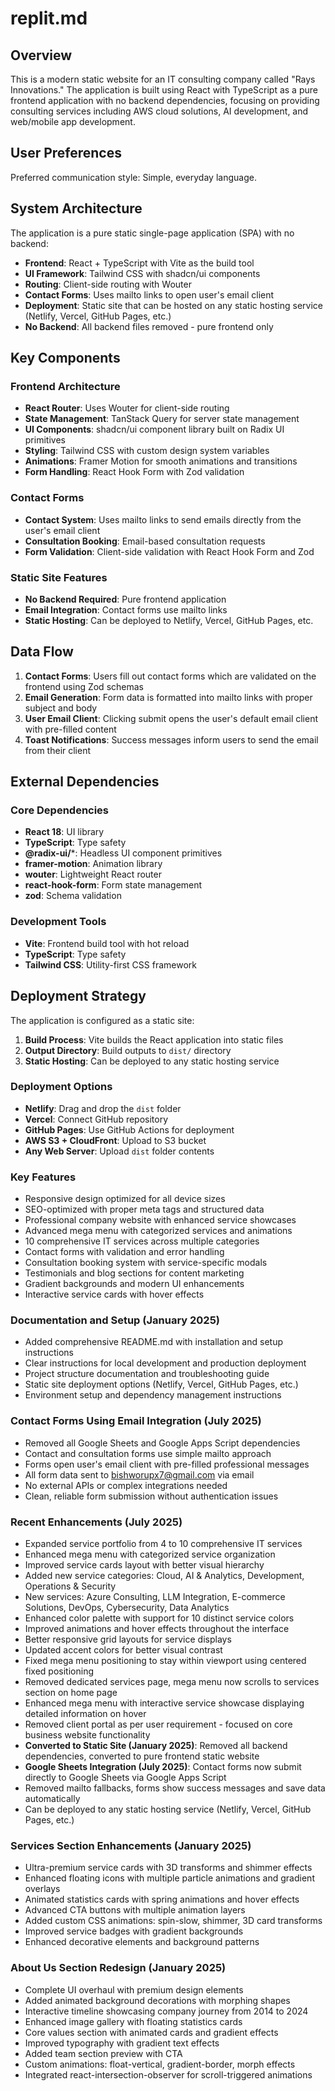 # replit.md

## Overview

This is a modern static website for an IT consulting company called "Rays Innovations." The application is built using React with TypeScript as a pure frontend application with no backend dependencies, focusing on providing consulting services including AWS cloud solutions, AI development, and web/mobile app development.

## User Preferences

Preferred communication style: Simple, everyday language.

## System Architecture

The application is a pure static single-page application (SPA) with no backend:

- **Frontend**: React + TypeScript with Vite as the build tool
- **UI Framework**: Tailwind CSS with shadcn/ui components
- **Routing**: Client-side routing with Wouter
- **Contact Forms**: Uses mailto links to open user's email client
- **Deployment**: Static site that can be hosted on any static hosting service (Netlify, Vercel, GitHub Pages, etc.)
- **No Backend**: All backend files removed - pure frontend only

## Key Components

### Frontend Architecture
- **React Router**: Uses Wouter for client-side routing
- **State Management**: TanStack Query for server state management
- **UI Components**: shadcn/ui component library built on Radix UI primitives
- **Styling**: Tailwind CSS with custom design system variables
- **Animations**: Framer Motion for smooth animations and transitions
- **Form Handling**: React Hook Form with Zod validation

### Contact Forms
- **Contact System**: Uses mailto links to send emails directly from the user's email client
- **Consultation Booking**: Email-based consultation requests
- **Form Validation**: Client-side validation with React Hook Form and Zod

### Static Site Features
- **No Backend Required**: Pure frontend application
- **Email Integration**: Contact forms use mailto links
- **Static Hosting**: Can be deployed to Netlify, Vercel, GitHub Pages, etc.

## Data Flow

1. **Contact Forms**: Users fill out contact forms which are validated on the frontend using Zod schemas
2. **Email Generation**: Form data is formatted into mailto links with proper subject and body
3. **User Email Client**: Clicking submit opens the user's default email client with pre-filled content
4. **Toast Notifications**: Success messages inform users to send the email from their client

## External Dependencies

### Core Dependencies
- **React 18**: UI library
- **TypeScript**: Type safety
- **@radix-ui/***: Headless UI component primitives
- **framer-motion**: Animation library
- **wouter**: Lightweight React router
- **react-hook-form**: Form state management
- **zod**: Schema validation

### Development Tools
- **Vite**: Frontend build tool with hot reload
- **TypeScript**: Type safety
- **Tailwind CSS**: Utility-first CSS framework

## Deployment Strategy

The application is configured as a static site:

1. **Build Process**: Vite builds the React application into static files
2. **Output Directory**: Build outputs to `dist/` directory
3. **Static Hosting**: Can be deployed to any static hosting service

### Deployment Options
- **Netlify**: Drag and drop the `dist` folder
- **Vercel**: Connect GitHub repository
- **GitHub Pages**: Use GitHub Actions for deployment
- **AWS S3 + CloudFront**: Upload to S3 bucket
- **Any Web Server**: Upload `dist` folder contents

### Key Features
- Responsive design optimized for all device sizes
- SEO-optimized with proper meta tags and structured data
- Professional company website with enhanced service showcases
- Advanced mega menu with categorized services and animations
- 10 comprehensive IT services across multiple categories
- Contact forms with validation and error handling
- Consultation booking system with service-specific modals
- Testimonials and blog sections for content marketing
- Gradient backgrounds and modern UI enhancements
- Interactive service cards with hover effects

### Documentation and Setup (January 2025)
- Added comprehensive README.md with installation and setup instructions
- Clear instructions for local development and production deployment
- Project structure documentation and troubleshooting guide
- Static site deployment options (Netlify, Vercel, GitHub Pages, etc.)
- Environment setup and dependency management instructions

### Contact Forms Using Email Integration (July 2025)
- Removed all Google Sheets and Google Apps Script dependencies
- Contact and consultation forms use simple mailto approach
- Forms open user's email client with pre-filled professional messages
- All form data sent to bishworupx7@gmail.com via email
- No external APIs or complex integrations needed
- Clean, reliable form submission without authentication issues

### Recent Enhancements (July 2025)
- Expanded service portfolio from 4 to 10 comprehensive IT services
- Enhanced mega menu with categorized service organization
- Improved service cards layout with better visual hierarchy
- Added new service categories: Cloud, AI & Analytics, Development, Operations & Security
- New services: Azure Consulting, LLM Integration, E-commerce Solutions, DevOps, Cybersecurity, Data Analytics
- Enhanced color palette with support for 10 distinct service colors
- Improved animations and hover effects throughout the interface
- Better responsive grid layouts for service displays
- Updated accent colors for better visual contrast
- Fixed mega menu positioning to stay within viewport using centered fixed positioning
- Removed dedicated services page, mega menu now scrolls to services section on home page
- Enhanced mega menu with interactive service showcase displaying detailed information on hover
- Removed client portal as per user requirement - focused on core business website functionality
- **Converted to Static Site (January 2025)**: Removed all backend dependencies, converted to pure frontend static website
- **Google Sheets Integration (July 2025)**: Contact forms now submit directly to Google Sheets via Google Apps Script
- Removed mailto fallbacks, forms show success messages and save data automatically
- Can be deployed to any static hosting service (Netlify, Vercel, GitHub Pages, etc.)

### Services Section Enhancements (January 2025)
- Ultra-premium service cards with 3D transforms and shimmer effects
- Enhanced floating icons with multiple particle animations and gradient overlays
- Animated statistics cards with spring animations and hover effects
- Advanced CTA buttons with multiple animation layers
- Added custom CSS animations: spin-slow, shimmer, 3D card transforms
- Improved service badges with gradient backgrounds
- Enhanced decorative elements and background patterns

### About Us Section Redesign (January 2025)
- Complete UI overhaul with premium design elements
- Added animated background decorations with morphing shapes
- Interactive timeline showcasing company journey from 2014 to 2024
- Enhanced image gallery with floating statistics cards
- Core values section with animated cards and gradient effects
- Improved typography with gradient text effects
- Added team section preview with CTA
- Custom animations: float-vertical, gradient-border, morph effects
- Integrated react-intersection-observer for scroll-triggered animations